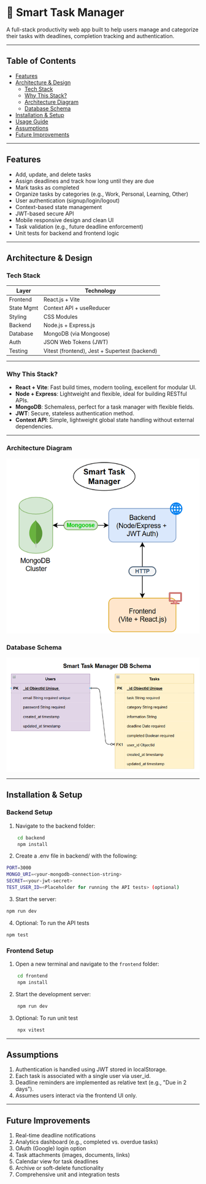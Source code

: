 # 📘 Smart Task Manager

A full-stack productivity web app built to help users manage and categorize their tasks with deadlines, completion tracking and authentication.

---

## Table of Contents

- [Features](#features)
- [Architecture & Design](#architecture--design)
  - [Tech Stack](#tech-stack)
  - [Why This Stack?](#why-this-stack)
  - [Architecture Diagram](#architecture-diagram)
  - [Database Schema](#database-schema)
- [Installation & Setup](#installation--setup)
- [Usage Guide](#usage-guide)
- [Assumptions](#assumptions)
- [Future Improvements](#future-improvements)

---

## Features

- Add, update, and delete tasks
- Assign deadlines and track how long until they are due
- Mark tasks as completed
- Organize tasks by categories (e.g., Work, Personal, Learning, Other)
- User authentication (signup/login/logout)
- Context-based state management
- JWT-based secure API
- Mobile responsive design and clean UI
- Task validation (e.g., future deadline enforcement)
- Unit tests for backend and frontend logic

---

## Architecture & Design

### Tech Stack

| Layer          | Technology                 |
|----------------|----------------------------|
| Frontend       | React.js + Vite            |
| State Mgmt     | Context API + useReducer   |
| Styling        | CSS Modules                |
| Backend        | Node.js + Express.js       |
| Database       | MongoDB (via Mongoose)     |
| Auth           | JSON Web Tokens (JWT)      |
| Testing        | Vitest (frontend), Jest + Supertest (backend) |

---

### Why This Stack?

- **React + Vite**: Fast build times, modern tooling, excellent for modular UI.
- **Node + Express**: Lightweight and flexible, ideal for building RESTful APIs.
- **MongoDB**: Schemaless, perfect for a task manager with flexible fields.
- **JWT**: Secure, stateless authentication method.
- **Context API**: Simple, lightweight global state handling without external dependencies.

---

### Architecture Diagram

![Architecure](images/ArchitectureDiagram-SmartTaskManager.png)

### Database Schema

![DB_Schema](images/DB-Schema-SmartTaskManager.png)

---

## Installation & Setup

### Backend Setup

1. Navigate to the backend folder:
```bash
    cd backend
    npm install
```
2. Create a .env file in backend/ with the following:

```bash
PORT=3000
MONGO_URI=<your-mongodb-connection-string>
SECRET=<your-jwt-secret>
TEST_USER_ID=<Placeholder for running the API tests> (optional)
```

3. Start the server:

```bash
npm run dev
```

4. Optional: To run the API tests
```bash
npm test
```

### Frontend Setup

1. Open a new terminal and navigate to the `frontend` folder:

```bash
    cd frontend
    npm install
```
2. Start the development server:

```bash
    npm run dev
```

3. Optional: To run unit test
```bash
    npx vitest
```

---

## Assumptions
1. Authentication is handled using JWT stored in localStorage.
2. Each task is associated with a single user via user_id.
3. Deadline reminders are implemented as relative text (e.g., "Due in 2 days").
4. Assumes users interact via the frontend UI only.

---

## Future Improvements
1. Real-time deadline notifications
2. Analytics dashboard (e.g., completed vs. overdue tasks)   
3. OAuth (Google) login option  
4. Task attachments (images, documents, links)    
5. Calendar view for task deadlines  
6. Archive or soft-delete functionality 
7. Comprehensive unit and integration tests 
